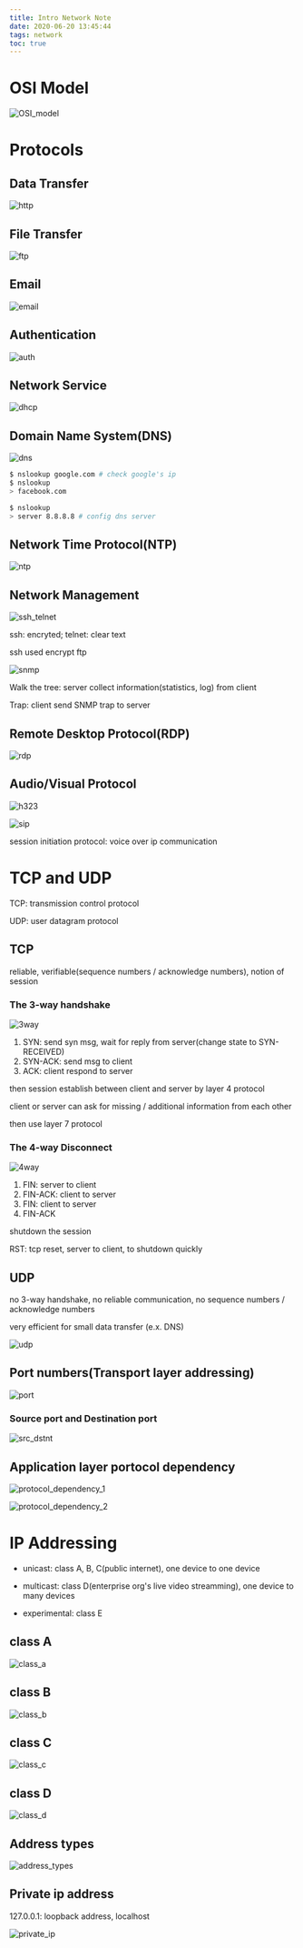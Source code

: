 ```yaml
---
title: Intro Network Note
date: 2020-06-20 13:45:44
tags: network
toc: true
---
```


# OSI Model

![OSI_model](/photos/intro-network-note/OSI_model.png)

# Protocols

## Data Transfer

![http](/photos/intro-network-note/http.png)

## File Transfer

![ftp](/photos/intro-network-note/ftp.png)

## Email

![email](/photos/intro-network-note/email.png)

## Authentication

![auth](/photos/intro-network-note/auth.png)

## Network Service

![dhcp](/photos/intro-network-note/dhcp.png)

## Domain Name System(DNS)

![dns](/photos/intro-network-note/dns.png)

```bash
$ nslookup google.com # check google's ip
$ nslookup 
> facebook.com
```

```bash
$ nslookup
> server 8.8.8.8 # config dns server
```

## Network Time Protocol(NTP)

![ntp](/photos/intro-network-note/ntp.png)

## Network Management

![ssh_telnet](/photos/intro-network-note/ssh_telnet.png)

ssh: encryted; telnet: clear text

ssh used encrypt ftp

![snmp](/photos/intro-network-note/snmp.png)

Walk the tree: server collect information(statistics, log) from client

Trap: client send SNMP trap to server

## Remote Desktop Protocol(RDP)

![rdp](/photos/intro-network-note/rdp.png)

## Audio/Visual Protocol

![h323](/photos/intro-network-note/h323.png)

![sip](/photos/intro-network-note/sip.png)

session initiation protocol: voice over ip communication

# TCP and UDP 

TCP: transmission control protocol

UDP: user datagram protocol

## TCP

reliable, verifiable(sequence numbers / acknowledge numbers), notion of session

### The 3-way handshake

![3way](/photos/intro-network-note/3way.png)

1. SYN: send syn msg, wait for reply from server(change state to SYN-RECEIVED)
2. SYN-ACK: send msg to client
3. ACK: client respond to server

then session establish between client and server by layer 4 protocol

client or server can ask for missing / additional information from each other

then use layer 7 protocol

### The 4-way Disconnect

![4way](/photos/intro-network-note/4way.png)

1. FIN: server to client
2. FIN-ACK: client to server
3. FIN: client to server
4. FIN-ACK

shutdown the session

RST: tcp reset, server to client, to shutdown quickly

## UDP

no 3-way handshake, no reliable communication, no sequence numbers / acknowledge numbers

very efficient for small data transfer (e.x. DNS)

![udp](/photos/intro-network-note/udp.png)

## Port numbers(Transport layer addressing)

![port](/photos/intro-network-note/port.png)

### Source port and Destination port

![src_dstnt](/photos/intro-network-note/src_dstnt.png)

## Application layer portocol dependency

![protocol_dependency_1](/photos/intro-network-note/protocol_dependency_1.png)

![protocol_dependency_2](/photos/intro-network-note/protocol_dependency_2.png)

# IP Addressing

- unicast: class A, B, C(public internet), one device to one device

- multicast: class D(enterprise org's live video streamming), one device to many devices

- experimental: class E

## class A

![class_a](/photos/intro-network-note/class_a.png)

## class B

![class_b](/photos/intro-network-note/class_b.png)

## class C

![class_c](/photos/intro-network-note/class_c.png)

## class D

![class_d](/photos/intro-network-note/class_d.png)

## Address types

![address_types](/photos/intro-network-note/address_types.png)

## Private ip address

127.0.0.1: loopback address, localhost

![private_ip](/photos/intro-network-note/private_ip.png)

